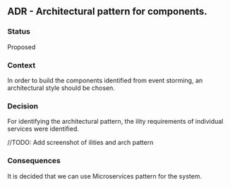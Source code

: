 ## ADR - Architectural pattern for components.

### Status
Proposed

### Context
In order to build the components identified from event storming, an architectural style should be chosen.

### Decision
For identifying the architectural pattern, the ility requirements of individual services were identified. 

//TODO: Add screenshot of ilities and arch pattern

### Consequences
It is decided that we can use Microservices pattern for the system.

